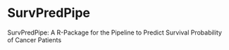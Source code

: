 # SurvPredPipe
SurvPredPipe: A R-Package for the Pipeline to Predict Survival Probability of Cancer Patients
